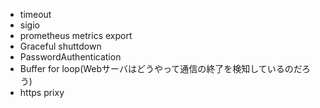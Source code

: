- timeout
- sigio
- prometheus metrics export
- Graceful shuttdown
- PasswordAuthentication
- Buffer for loop(Webサーバはどうやって通信の終了を検知しているのだろう) 
- https prixy
  